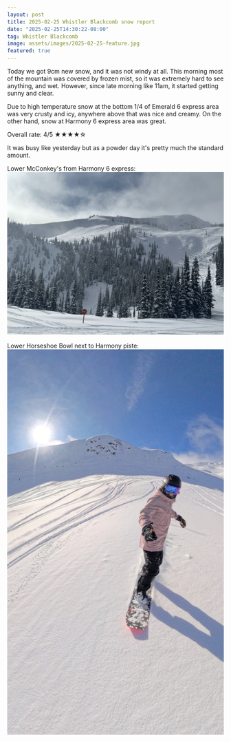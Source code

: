 ```yaml
---
layout: post
title: 2025-02-25 Whistler Blackcomb snow report
date: "2025-02-25T14:30:22-08:00"
tag: Whistler Blackcomb
image: assets/images/2025-02-25-feature.jpg
featured: true
---
```


Today we got 9cm new snow, and it was not windy at all.
This morning most of the mountain was covered by frozen mist, so it was extremely hard to see anything, and wet.
However, since late morning like 11am, it started getting sunny and clear.

Due to high temperature snow at the bottom 1/4 of Emerald 6 express area was very crusty and icy, anywhere above that was nice and creamy.
On the other hand, snow at Harmony 6 express area was great.

Overall rate: 4/5 ★★★★☆

It was busy like yesterday but as a powder day it's pretty much the standard amount.

Lower McConkey's from Harmony 6 express:
![](/assets/images/2025-02-25-lower-mcconkeys-from-harmony-6-express.jpg)

Lower Horseshoe Bowl next to Harmony piste:
![](/assets/images/2025-02-25-lower-horseshoe-bowl-next-to-harmony-piste.jpg)
